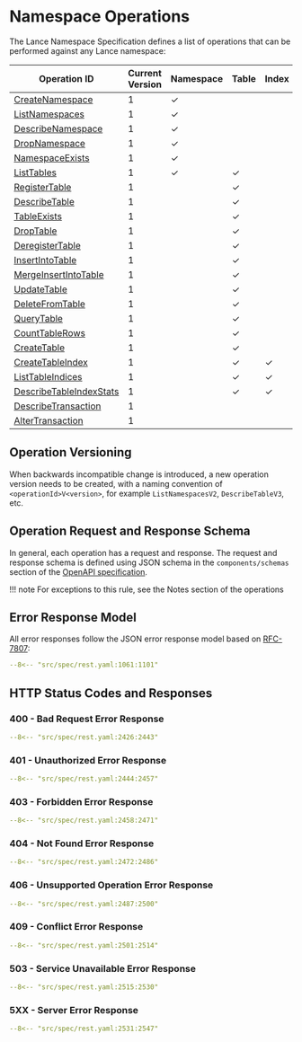 # Namespace Operations

The Lance Namespace Specification defines a list of operations that can be performed against any Lance namespace:

| Operation ID                                             | Current Version | Namespace | Table | Index | Metadata | Data | Transaction |
|----------------------------------------------------------|-----------------|-----------|-------|-------|----------|------|-------------|
| [CreateNamespace](create-namespace.md)                   | 1               | ✓         |       |       | ✓        |      |             |
| [ListNamespaces](list-namespaces.md)                     | 1               | ✓         |       |       | ✓        |      |             |
| [DescribeNamespace](describe-namespace.md)               | 1               | ✓         |       |       | ✓        |      |             |
| [DropNamespace](drop-namespace.md)                       | 1               | ✓         |       |       | ✓        |      |             |
| [NamespaceExists](namespace-exists.md)                   | 1               | ✓         |       |       | ✓        |      |             |
| [ListTables](list-tables.md)                             | 1               | ✓         | ✓     |       | ✓        |      |             |
| [RegisterTable](register-table.md)                       | 1               |           | ✓     |       | ✓        |      |             |
| [DescribeTable](describe-table.md)                       | 1               |           | ✓     |       | ✓        |      |             |
| [TableExists](table-exists.md)                           | 1               |           | ✓     |       | ✓        |      |             |
| [DropTable](drop-table.md)                               | 1               |           | ✓     |       | ✓        |      |             |
| [DeregisterTable](deregister-table.md)                   | 1               |           | ✓     |       | ✓        |      |             |
| [InsertIntoTable](insert-into-table.md)                  | 1               |           | ✓     |       |          | ✓    |             |
| [MergeInsertIntoTable](merge-insert-into-table.md)       | 1               |           | ✓     |       |          | ✓    |             |
| [UpdateTable](update-table.md)                           | 1               |           | ✓     |       |          | ✓    |             |
| [DeleteFromTable](delete-from-table.md)                  | 1               |           | ✓     |       |          | ✓    |             |
| [QueryTable](query-table.md)                             | 1               |           | ✓     |       |          | ✓    |             |
| [CountTableRows](count-table-rows.md)                    | 1               |           | ✓     |       |          | ✓    |             |
| [CreateTable](create-table.md)                           | 1               |           | ✓     |       |          | ✓    |             |
| [CreateTableIndex](create-table-index.md)                | 1               |           | ✓     | ✓     | ✓        |      |             |
| [ListTableIndices](list-table-indices.md)                | 1               |           | ✓     | ✓     | ✓        |      |             |
| [DescribeTableIndexStats](describe-table-index-stats.md) | 1               |           | ✓     | ✓     | ✓        |      |             |
| [DescribeTransaction](describe-transaction.md)           | 1               |           |       |       | ✓        |      | ✓           |
| [AlterTransaction](alter-transaction.md)                 | 1               |           |       |       | ✓        |      | ✓           |

## Operation Versioning

When backwards incompatible change is introduced,
a new operation version needs to be created, with a naming convention of `<operationId>V<version>`,
for example `ListNamespacesV2`, `DescribeTableV3`, etc.

## Operation Request and Response Schema

In general, each operation has a request and response.
The request and response schema is defined using JSON schema in the 
`components/schemas` section of the [OpenAPI specification](https://editor-next.swagger.io/?url=https://raw.githubusercontent.com/lancedb/lance-namespace/refs/heads/main/docs/src/spec/rest.yaml).

!!! note
    For exceptions to this rule, see the Notes section of the operations

## Error Response Model

All error responses follow the JSON error response model based on [RFC-7807](https://datatracker.ietf.org/doc/html/rfc7807):

```yaml
--8<-- "src/spec/rest.yaml:1061:1101"
```

## HTTP Status Codes and Responses

### 400 - Bad Request Error Response

```yaml
--8<-- "src/spec/rest.yaml:2426:2443"
```

### 401 - Unauthorized Error Response

```yaml
--8<-- "src/spec/rest.yaml:2444:2457"
```

### 403 - Forbidden Error Response

```yaml
--8<-- "src/spec/rest.yaml:2458:2471"
```

### 404 - Not Found Error Response

```yaml
--8<-- "src/spec/rest.yaml:2472:2486"
```

### 406 - Unsupported Operation Error Response

```yaml
--8<-- "src/spec/rest.yaml:2487:2500"
```

### 409 - Conflict Error Response

```yaml
--8<-- "src/spec/rest.yaml:2501:2514"
```

### 503 - Service Unavailable Error Response

```yaml
--8<-- "src/spec/rest.yaml:2515:2530"
```

### 5XX - Server Error Response

```yaml
--8<-- "src/spec/rest.yaml:2531:2547"
```
